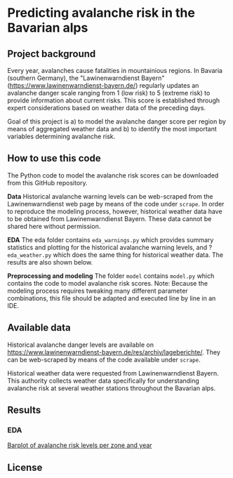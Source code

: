 # Predicting avalanche risk in the Bavarian alps

## Project background

Every year, avalanches cause fatalities in mountainious regions. In Bavaria (southern Germany), the "Lawinenwarndienst Bayern" (https://www.lawinenwarndienst-bayern.de/) regularly updates an avalanche danger scale ranging from 1 (low risk) to 5 (extreme risk) to provide information about current risks. This score is established through expert considerations based on weather data of the preceding days.

Goal of this project is a) to model the avalanche danger score per region by means of aggregated weather data and b) to identify the most important variables determining avalanche risk.

## How to use this code

The Python code to model the avalanche risk scores can be downloaded from this GitHub repository. 

**Data**
Historical avalanche warning levels can be web-scraped from the Lawinenwarndienst web page by means of the code under `scrape`. In order to reproduce the modeling process, however, historical weather data have to be obtained from Lawinenwarndienst Bayern. These data cannot be shared here without permission.

**EDA**
The eda folder contains `eda_warnings.py` which provides summary statistics and plotting for the historical avalanche warning levels, and ?`eda_weather.py` which does the same thing for historical weather data. The results are also shown below.

**Preprocessing and modeling**
The folder `model` contains `model.py` which contains the code to model avalanche risk scores. Note: Because the modeling process requires tweaking many different parameter combinations, this file should be adapted and executed line by line in an IDE.

## Available data

Historical avalanche danger levels are available on https://www.lawinenwarndienst-bayern.de/res/archiv/lageberichte/. They can be web-scraped by means of the code available under `scrape`.

Historical weather data were requested from Lawinenwarndienst Bayern. This authority collects weather data specifically for understanding avalanche risk at several weather stations throughout the Bavarian alps.

## Results

### EDA

[Barplot of avalanche risk levels per zone and year](eda/output/barplot_zone_jahr.png)

## License